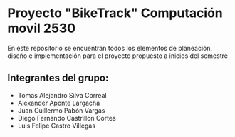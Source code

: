 # **Proyecto "BikeTrack" Computación movil 2530**

En este repositorio se encuentran todos los elementos de planeación, diseño e implementación para el proyecto propuesto a inicios del semestre

## Integrantes del grupo:
- Tomas Alejandro Silva Correal
- Alexander Aponte Largacha
- Juan Guillermo Pabón Vargas
- Diego Fernando Castrillon Cortes
- Luis Felipe Castro Villegas


